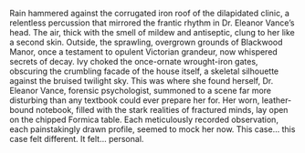 Rain hammered against the corrugated iron roof of the dilapidated clinic, a relentless percussion that mirrored the frantic rhythm in Dr. Eleanor Vance’s head.  The air, thick with the smell of mildew and antiseptic, clung to her like a second skin.  Outside, the sprawling, overgrown grounds of Blackwood Manor, once a testament to opulent Victorian grandeur, now whispered secrets of decay.  Ivy choked the once-ornate wrought-iron gates, obscuring the crumbling facade of the house itself, a skeletal silhouette against the bruised twilight sky. This was where she found herself, Dr. Eleanor Vance, forensic psychologist, summoned to a scene far more disturbing than any textbook could ever prepare her for.  Her worn, leather-bound notebook, filled with the stark realities of fractured minds, lay open on the chipped Formica table.  Each meticulously recorded observation, each painstakingly drawn profile, seemed to mock her now.  This case… this case felt different.  It felt… personal.
